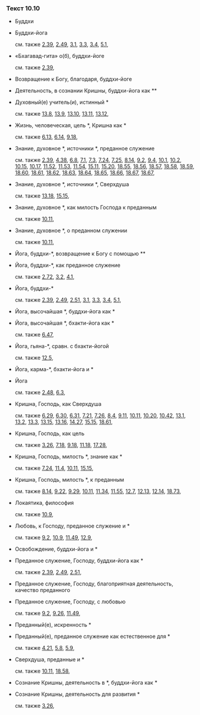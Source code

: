 ### Текст 10.10
	
- Буддхи

	
- Буддхи-йога

	см. также  [2.39](../02/0239.md),  [2.49](../02/0249.md),  [3.1](../03/0301.md),  [3.3](../03/0303.md),  [3.4](../03/0304.md),  [5.1](../05/0501.md), 
	
- «Бхагавад-гита» о(б), буддхи-йоге

	см. также  [2.39](../02/0239.md), 
	
- Возвращение к Богу, благодаря, буддхи-йоге

	
- Деятельность, в сознании Кришны, буддхи-йога как **

	
- Духовный(е) учитель(и), истинный *

	см. также  [13.8](../13/1308.md),  [13.9](../13/1309.md),  [13.10](../13/1310.md),  [13.11](../13/1311.md),  [13.12](../13/1312.md), 
	
- Жизнь, человеческая, цель *, Кришна как *

	см. также  [6.13](../06/0613.md),  [6.14](../06/0614.md),  [9.18](../09/0918.md), 
	
- Знание, духовное *, источники *, преданное служение

	см. также  [2.39](../02/0239.md),  [4.38](../04/0438.md),  [6.8](../06/0608.md),  [7.1](../07/0701.md),  [7.3](../07/0703.md),  [7.24](../07/0724.md),  [7.25](../07/0725.md),  [8.14](../08/0814.md),  [9.2](../09/0902.md),  [9.4](../09/0904.md),  [10.1](../10/1001.md),  [10.2](../10/1002.md),  [10.15](../10/1015.md),  [10.17](../10/1017.md),  [11.52](../11/1152.md),  [11.53](../11/1153.md),  [11.54](../11/1154.md),  [15.11](../15/1511.md),  [15.20](../15/1520.md),  [18.55](../18/1855.md),  [18.56](../18/1856.md),  [18.57](../18/1857.md),  [18.58](../18/1858.md),  [18.59](../18/1859.md),  [18.60](../18/1860.md),  [18.61](../18/1861.md),  [18.62](../18/1862.md),  [18.63](../18/1863.md),  [18.64](../18/1864.md),  [18.65](../18/1865.md),  [18.66](../18/1866.md),  [18.67](../18/1867.md),  [18.67](../18/1867.md), 
	
- Знание, духовное *, источники *, Сверхдуша

	см. также  [13.18](../13/1318.md),  [15.15](../15/1515.md), 
	
- Знание, духовное *, как милость Господа к преданным

	см. также  [10.11](../10/1011.md), 
	
- Знание, духовное *, о преданном служении

	см. также  [10.11](../10/1011.md), 
	
- Йога, буддхи-*, возвращение к Богу с помощью **

	
- Йога, буддхи-*, как преданное служение

	см. также  [2.72](../02/0272.md),  [3.2](../03/0302.md),  [4.1](../04/0401.md), 
	
- Йога, буддхи-*

	см. также  [2.39](../02/0239.md),  [2.49](../02/0249.md),  [2.51](../02/0251.md),  [3.1](../03/0301.md),  [3.3](../03/0303.md),  [3.4](../03/0304.md),  [5.1](../05/0501.md), 
	
- Йога, высочайшая *, буддхи-йога как *

	
- Йога, высочайшая *, бхакти-йога как *

	см. также  [6.47](../06/0647.md), 
	
- Йога, гьяна-*, сравн. с бхакти-йогой

	см. также  [12.5](../12/1205.md), 
	
- Йога, карма-*, бхакти-йога и *

	
- Йога

	см. также  [2.48](../02/0248.md),  [6.3](../06/0603.md), 
	
- Кришна, Господь, как Сверхдуша

	см. также  [6.29](../06/0629.md),  [6.30](../06/0630.md),  [6.31](../06/0631.md),  [7.21](../07/0721.md),  [7.26](../07/0726.md),  [8.4](../08/0804.md),  [9.11](../09/0911.md),  [10.11](../10/1011.md),  [10.20](../10/1020.md),  [10.42](../10/1042.md),  [13.1](../13/1301.md),  [13.2](../13/1302.md),  [13.3](../13/1303.md),  [13.15](../13/1315.md),  [13.16](../13/1316.md),  [14.27](../14/1427.md),  [15.15](../15/1515.md),  [18.61](../18/1861.md), 
	
- Кришна, Господь, как цель

	см. также  [3.26](../03/0326.md),  [7.18](../07/0718.md),  [9.18](../09/0918.md),  [11.18](../11/1118.md),  [17.28](../17/1728.md), 
	
- Кришна, Господь, милость *, знание как *

	см. также  [7.24](../07/0724.md),  [11.4](../11/1104.md),  [10.11](../10/1011.md),  [15.15](../15/1515.md), 
	
- Кришна, Господь, милость *, к преданным

	см. также  [8.14](../08/0814.md),  [9.22](../09/0922.md),  [9.29](../09/0929.md),  [10.11](../10/1011.md),  [11.34](../11/1134.md),  [11.55](../11/1155.md),  [12.7](../12/1207.md),  [12.13](../12/1213.md),  [12.14](../12/1214.md),  [18.73](../18/1873.md), 
	
- Локаятика, философия

	см. также  [10.9](../10/1009.md), 
	
- Любовь, к Господу, преданное служение и *

	см. также  [9.2](../09/0902.md),  [10.9](../10/1009.md),  [11.49](../11/1149.md),  [12.9](../12/1209.md), 
	
- Освобождение, буддхи-йога и *

	
- Преданное служение, Господу, буддхи-йога как *

	см. также  [2.39](../02/0239.md),  [2.49](../02/0249.md),  [2.51](../02/0251.md), 
	
- Преданное служение, Господу, благоприятная деятельность, качество преданного

	
- Преданное служение, Господу, с любовью

	см. также  [9.2](../09/0902.md),  [9.26](../09/0926.md),  [11.49](../11/1149.md), 
	
- Преданный(е), искренность *

	
- Преданный(е), преданное служение как естественное для *

	см. также  [4.21](../04/0421.md),  [5.8](../05/0508.md),  [5.9](../05/0509.md), 
	
- Сверхдуша, преданные и *

	см. также  [10.11](../10/1011.md),  [18.58](../18/1858.md), 
	
- Сознание Кришны, деятельность в *, буддхи-йога как *

	
- Сознание Кришны, деятельность для развития *

	см. также  [3.26](../03/0326.md), 
